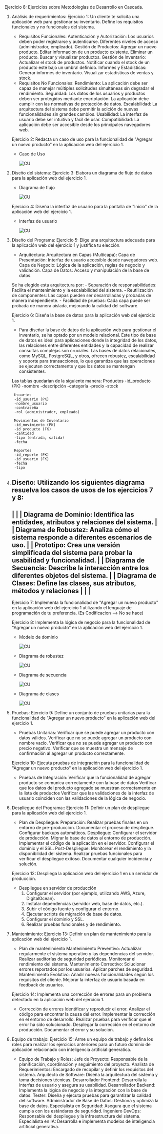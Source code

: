 Ejercicio 8: Ejercicios sobre Metodologías de Desarrollo en Cascada.

1. Análisis de requerimientos:
    Ejercicio 1: Un cliente te solicita una aplicación web para gestionar su inventario. Define los requisitos funcionales y no funcionales del sistema.
    - Requisitos Funcionales:
        Autenticación y Autorización:
            Los usuarios deben poder registrarse y autenticarse.
            Diferentes niveles de acceso (administrador, empleado).
        Gestión de Productos:
            Agregar un nuevo producto.
            Editar información de un producto existente.
            Eliminar un producto.
            Buscar y visualizar productos.
        Gestión de Inventario:
            Actualizar el stock de productos.
            Notificar cuando el stock de un producto esté bajo un umbral definido.
        Informes y Estadísticas:
            Generar informes de inventario.
            Visualizar estadísticas de ventas y stock.
    - Requisitos No Funcionales:
        Rendimiento:
            La aplicación debe ser capaz de manejar múltiples solicitudes simultáneas sin degradar el rendimiento.
        Seguridad:
            Los datos de los usuarios y productos deben ser protegidos mediante encriptación.
            La aplicación debe cumplir con las normativas de protección de datos.
        Escalabilidad:
            La arquitectura del sistema debe permitir la adición de nuevas funcionalidades sin grandes cambios.
        Usabilidad:
            La interfaz de usuario debe ser intuitiva y fácil de usar.
        Compatibilidad:
            La aplicación debe ser accesible desde los principales navegadores web.

    Ejercicio 2: Redacta un caso de uso para la funcionalidad de "Agregar un nuevo producto" en la aplicación web del ejercicio 1.
    - Caso de Uso
        
        ![CU](./resources/caso-de-uso.png)

2. Diseño del sistema:
    Ejercicio 3: Elabora un diagrama de flujo de datos para la aplicación web del ejercicio 1.
    - Diagrama de flujo
        
        ![CU](./resources/diagrama-de-flujo.png)

    Ejercicio 4: Diseña la interfaz de usuario para la pantalla de "Inicio" de la aplicación web del ejercicio 1.
    - Interfaz de usuario

        ![CU](./resources/interfaz-de-usuario.png)

3. Diseño del Programa:
    Ejercicio 5: Elige una arquitectura adecuada para la aplicación web del ejercicio 1 y justifica tu elección.
    - Arquitectura:
        Arquitectura en Capas (Multicapa):
        Capa de Presentación: Interfaz de usuario accesible desde navegadores web.
        Capa de Negocio: Lógica de la aplicación, reglas de negocio y validación.
        Capa de Datos: Acceso y manipulación de la base de datos.
    
    Se ha elegido esta arquitectura por:
        - Separación de responsabilidades: Facilita el mantenimiento y la escalabilidad del sistema.
        - Reutilización de componentes: Las capas pueden ser desarrolladas y probadas de manera independiente.
        - Facilidad de pruebas: Cada capa puede ser probada de manera aislada, mejorando la calidad del software.
    
    Ejercicio 6: Diseña la base de datos para la aplicación web del ejercicio 1.
    - Para diseñar la base de datos de la aplicación web para gestionar el inventario, se ha optado por un modelo relacional. Este tipo de base de datos es ideal para aplicaciones donde la integridad de los datos, las relaciones entre diferentes entidades y la capacidad de realizar consultas complejas son cruciales. Las bases de datos relacionales, como MySQL, PostgreSQL, y otros, ofrecen robustez, escalabilidad y soporte para transacciones, lo que garantiza que las operaciones se ejecuten correctamente y que los datos se mantengan consistentes.

    Las tablas quedarian de la siguiente manera:
        Productos
        -id_producto (PK)
        -nombre
        -descripción
        -categoría
        -precio
        -stock

        Usuarios
        -id_usuario (PK)
        -nombre_usuario
        -contraseña
        -rol (administrador, empleado)

        Movimientos de Inventario
        -id_movimiento (PK)
        -id_producto (FK)
        -cantidad
        -tipo (entrada, salida)
        -fecha

        Reportes
        -id_reporte (PK)
        -id_usuario (FK)
        -fecha
        -tipo

4. Diseño:
    Utilizando los siguientes diagrama resuelva los casos de usos de los  ejercicios 7 y 8: 
    ---------------------------------------------------------------------------------------------------------                
    |                                                                                                       |
    |    Diagrama de Dominio: Identifica las entidades, atributos y relaciones del sistema.                 |
    |    Diagrama de Robustez: Analiza cómo el sistema responde a diferentes escenarios de uso.             |
    |    Prototipo: Crea una versión simplificada del sistema para probar la usabilidad y funcionalidad.    |
    |    Diagrama de Secuencia: Describe la interacción entre los diferentes objetos del sistema.           |
    |    Diagrama de Clases: Define las clases, sus atributos, métodos y relaciones                         |
    |                                                                                                       |
    ---------------------------------------------------------------------------------------------------------
    
    Ejercicio 7: Implementa la funcionalidad de "Agregar un nuevo producto" en la aplicación web del ejercicio 1 utilizando el lenguaje de programación de tu preferencia.
    (Es Codificacion --> No se hace)

    Ejercicio 8: Implementa la lógica de negocio para la funcionalidad de "Agregar un nuevo producto" en la aplicación web del ejercicio 1.
    - Modelo de dominio

        ![CU](./resources/modelo-de-dominio.png)

    - Diagrama de robustez

        ![CU](./resources/diagrama-de-robustez.png)
   
    - Diagrama de secuencia

        ![CU](./resources/diagrama-de-secuencia.png)

    - Diagrama de clases

        ![CU](./resources/diagrama-de-clases.png)

5. Pruebas:
    Ejercicio 9: Define un conjunto de pruebas unitarias para la funcionalidad de "Agregar un nuevo producto" en la aplicación web del ejercicio 1.
    - Pruebas Unitarias:
        Verificar que se puede agregar un producto con datos válidos.
        Verificar que no se puede agregar un producto con nombre vacío.
        Verificar que no se puede agregar un producto con precio negativo.
        Verificar que se muestra un mensaje de confirmación al agregar un producto correctamente.

    Ejercicio 10: Ejecuta pruebas de integración para la funcionalidad de "Agregar un nuevo producto" en la aplicación web del ejercicio 1.
    - Pruebas de Integración:
        Verificar que la funcionalidad de agregar producto se comunica correctamente con la base de datos
        Verificar que los datos del producto agregado se muestran correctamente en la lista de productos
        Verificar que las validaciones de la interfaz de usuario coinciden con las validaciones de la lógica de negocio.

6. Despliegue del Programa::
    Ejercicio 11: Definir un plan de despliegue para la aplicación web del ejercicio 1.
    - Plan de Despliegue:
        Preparación:
            Realizar pruebas finales en un entorno de pre-producción.
            Documentar el proceso de despliegue.
            Configurar backups automáticos.
        Despliegue:
            Configurar el servidor de producción.
            Migrar la base de datos al entorno de producción.
            Implementar el código de la aplicación en el servidor.
            Configurar el dominio y el SSL.
        Post-Despliegue:
            Monitorear el rendimiento y la disponibilidad del sistema.
            Realizar pruebas funcionales para verificar el despliegue exitoso.
            Documentar cualquier incidencia y solución.

    Ejercicio 12: Despliega la aplicación web del ejercicio 1 en un servidor de producción.
    - Despliegue en servidor de producción
        1. Configurar el servidor (por ejemplo, utilizando AWS, Azure, DigitalOcean).
        2. Instalar dependencias (servidor web, base de datos, etc.).
        3. Subir el código fuente y configurar el entorno.
        4. Ejecutar scripts de migración de base de datos.
        5. Configurar el dominio y SSL.
        6. Realizar pruebas funcionales y de rendimiento.

7. Mantenimiento:
    Ejercicio 13: Definir un plan de mantenimiento para la aplicación web del ejercicio 1.
    - Plan de mantenimiento
        Mantenimiento Preventivo:
            Actualizar regularmente el sistema operativo y las dependencias del servidor.
            Realizar auditorías de seguridad periódicas.
            Monitorear el rendimiento del sistema.
        Mantenimiento Correctivo:
            Solucionar errores reportados por los usuarios.
            Aplicar parches de seguridad.
        Mantenimiento Evolutivo:
            Añadir nuevas funcionalidades según los requisitos del cliente.
            Mejorar la interfaz de usuario basada en feedback de usuarios.

    Ejercicio 14: Implementa una corrección de errores para un problema detectado en la aplicación web del ejercicio 1.
    - Corrección de errores
        Identificar y reproducir el error.
        Analizar el código para encontrar la causa del error.
        Implementar la corrección en el entorno de desarrollo.
        Realizar pruebas para verificar que el error ha sido solucionado.
        Desplegar la corrección en el entorno de producción.
        Documentar el error y su solución.

8. Equipo de trabajo:
    Ejercicio 15: Arme un equipo de trabajo y defina los roles para realizar los ejercicios anteriores para un futuro dominio de aplicación relacionado con inteligencia artificial generatica. 
    - Equipo de Trabajo y Roles:
        Jefe de Proyecto: Responsable de la planificación, coordinación y seguimiento del proyecto.
        Analista de Requerimientos: Encargado de recopilar y definir los requisitos del sistema.
        Arquitecto de Software: Diseña la arquitectura del sistema y toma decisiones técnicas.
        Desarrollador Frontend: Desarrolla la interfaz de usuario y asegura su usabilidad.
        Desarrollador Backend: Implementa la lógica de negocio y la integración con la base de datos.
        Tester: Diseña y ejecuta pruebas para garantizar la calidad del software.
        Administrador de Base de Datos: Gestiona y optimiza la base de datos.
        Especialista en Seguridad: Asegura que el sistema cumpla con los estándares de seguridad.
        Ingeniero DevOps: Responsable del despliegue y la infraestructura del sistema.
        Especialista en IA: Desarrolla e implementa modelos de inteligencia artificial generativa.